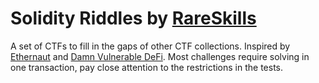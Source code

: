 # Solidity Riddles by [RareSkills](https://www.rareskills.io)

A set of CTFs to fill in the gaps of other CTF collections. Inspired by [Ethernaut](https://ethernaut.openzeppelin.com/) and [Damn Vulnerable DeFi](https://damnvulnerabledefi.xyz/). Most challenges require solving in one transaction, pay close attention to the restrictions in the tests.
